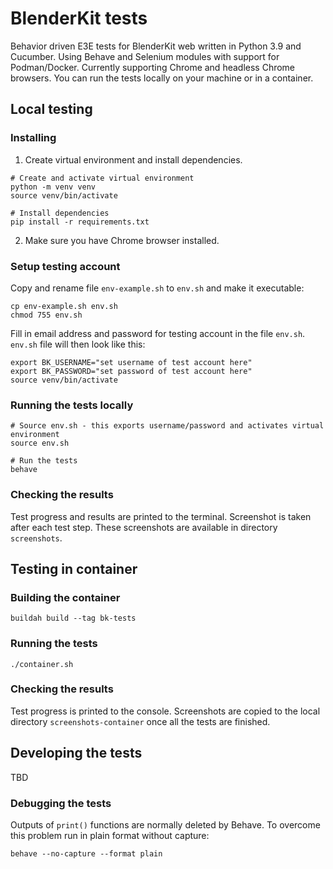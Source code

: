# BlenderKit tests
Behavior driven E3E tests for BlenderKit web written in Python 3.9 and Cucumber.
Using Behave and Selenium modules with support for Podman/Docker.
Currently supporting Chrome and headless Chrome browsers.
You can run the tests locally on your machine or in a container.

## Local testing
### Installing
1. Create virtual environment and install dependencies.
```
# Create and activate virtual environment
python -m venv venv
source venv/bin/activate

# Install dependencies
pip install -r requirements.txt
```

2. Make sure you have Chrome browser installed.

### Setup testing account
Copy and rename file `env-example.sh` to `env.sh` and make it executable:
```
cp env-example.sh env.sh
chmod 755 env.sh
```

Fill in email address and password for testing account in the file `env.sh`.
`env.sh` file will then look like this:
```
export BK_USERNAME="set username of test account here"
export BK_PASSWORD="set password of test account here"
source venv/bin/activate
```

### Running the tests locally
```
# Source env.sh - this exports username/password and activates virtual environment
source env.sh

# Run the tests
behave
```

### Checking the results
Test progress and results are printed to the terminal.
Screenshot is taken after each test step.
These screenshots are available in directory `screenshots`.

## Testing in container
### Building the container
```
buildah build --tag bk-tests
```

### Running the tests
```
./container.sh
```

### Checking the results
Test progress is printed to the console.
Screenshots are copied to the local directory `screenshots-container` once all the tests are finished.

## Developing the tests
TBD

### Debugging the tests
Outputs of `print()` functions are normally deleted by Behave.
To overcome this problem run in plain format without capture:
```
behave --no-capture --format plain
```

